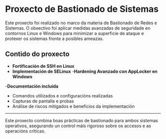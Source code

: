 # Proxecto de Bastionado de Sistemas

Este proxecto foi realizado no marco da materia de Bastionado de Redes e Sistemas. 
O obxectivo foi aplicar medidas avanzadas de seguridade en contornos Linux e Windows para minimizar a superficie de 
ataque e protexer os sistemas fronte a posibles ameazas.

## Contido do proxecto

- **Fortificación de SSH en Linux**
- **Implementación de SELinux**
-**Hardening Avanzado con AppLocker en Windows**

-**Documentación incluída**
- Comandos utilizados e configuracións realizadas
- Capturas de pantalla e probas
- Análise de riscos mitigados e beneficios da implementación

---

Este proxecto combina boas prácticas de bastionado para ambos sistemas operativos, asegurando un control máis rigoroso sobre os accesos e as operacións críticas.
